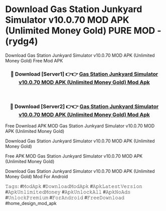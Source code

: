 # Download Gas Station Junkyard Simulator v10.0.70 MOD APK (Unlimited Money Gold) PURE MOD - (rydg4)
Download Gas Station Junkyard Simulator v10.0.70 MOD APK (Unlimited Money Gold) Free Mod APK

<div align="center">
<h3>🔴 Download [Server1] 👉👉 <a href="https://apk-comot.site?title=Gas_Station_Junkyard_Simulator_v10.0.70_MOD_APK_(Unlimited_Money_Gold)">Gas Station Junkyard Simulator v10.0.70 MOD APK (Unlimited Money Gold) Mod Apk</a></h3><br>

<h3>🔴 Download [Server2] 👉👉 <a href="https://apk-comot.site?title=Gas_Station_Junkyard_Simulator_v10.0.70_MOD_APK_(Unlimited_Money_Gold)">Gas Station Junkyard Simulator v10.0.70 MOD APK (Unlimited Money Gold) Mod Apk</a></h3>
</div>


Free Download APK MOD Gas Station Junkyard Simulator v10.0.70 MOD APK (Unlimited Money Gold)

Download Gas Station Junkyard Simulator v10.0.70 MOD APK (Unlimited Money Gold) 

Free APK MOD Gas Station Junkyard Simulator v10.0.70 MOD APK (Unlimited Money Gold) 

Download Gas Station Junkyard Simulator v10.0.70 MOD APK (Unlimited Money Gold) Mod For Android

𝚃𝚊𝚐𝚜: #𝙼𝚘𝚍𝙰𝚙𝚔 #𝙳𝚘𝚠𝚗𝚕𝚘𝚊𝚍𝙼𝚘𝚍𝙰𝚙𝚔 #𝙰𝚙𝚔𝙻𝚊𝚝𝚎𝚜𝚝𝚅𝚎𝚛𝚜𝚒𝚘𝚗 #𝙰𝚙𝚔𝚄𝚗𝚕𝚒𝚖𝚒𝚝𝚎𝚍𝙼𝚘𝚗𝚎𝚢 #𝙰𝚙𝚔𝚄𝚗𝚕𝚘𝚌𝚔𝙰𝚕𝚕 #𝙰𝚙𝚔𝙽𝚘𝙰𝚍𝚜 #𝚄𝚗𝚕𝚘𝚌𝚔𝙿𝚛𝚎𝚖𝚒𝚞𝚖 #𝙵𝚘𝚛𝙰𝚗𝚍𝚛𝚘𝚒𝚍 #𝙵𝚛𝚎𝚎𝙳𝚘𝚠𝚗𝚕𝚘𝚊𝚍 #home_design_mod_apk